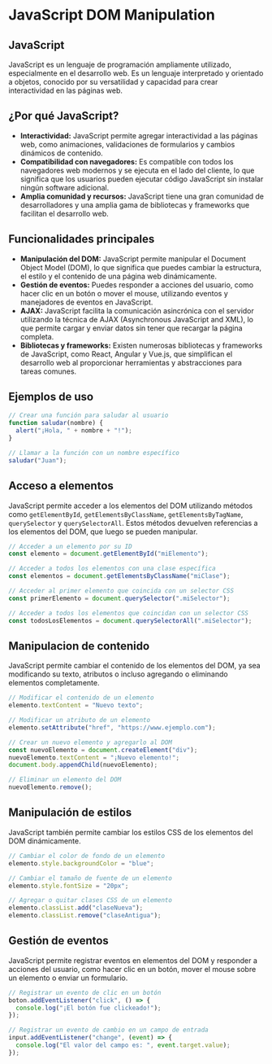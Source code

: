 # JavaScript DOM Manipulation

## JavaScript

JavaScript es un lenguaje de programación ampliamente utilizado, especialmente en el desarrollo web. Es un lenguaje interpretado y orientado a objetos, conocido por su versatilidad y capacidad para crear interactividad en las páginas web.

## ¿Por qué JavaScript?

- **Interactividad:** JavaScript permite agregar interactividad a las páginas web, como animaciones, validaciones de formularios y cambios dinámicos de contenido.
- **Compatibilidad con navegadores:** Es compatible con todos los navegadores web modernos y se ejecuta en el lado del cliente, lo que significa que los usuarios pueden ejecutar código JavaScript sin instalar ningún software adicional.
- **Amplia comunidad y recursos:** JavaScript tiene una gran comunidad de desarrolladores y una amplia gama de bibliotecas y frameworks que facilitan el desarrollo web.

## Funcionalidades principales

- **Manipulación del DOM:** JavaScript permite manipular el Document Object Model (DOM), lo que significa que puedes cambiar la estructura, el estilo y el contenido de una página web dinámicamente.
- **Gestión de eventos:** Puedes responder a acciones del usuario, como hacer clic en un botón o mover el mouse, utilizando eventos y manejadores de eventos en JavaScript.
- **AJAX:** JavaScript facilita la comunicación asincrónica con el servidor utilizando la técnica de AJAX (Asynchronous JavaScript and XML), lo que permite cargar y enviar datos sin tener que recargar la página completa.
- **Bibliotecas y frameworks:** Existen numerosas bibliotecas y frameworks de JavaScript, como React, Angular y Vue.js, que simplifican el desarrollo web al proporcionar herramientas y abstracciones para tareas comunes.

## Ejemplos de uso

```javascript
// Crear una función para saludar al usuario
function saludar(nombre) {
  alert("¡Hola, " + nombre + "!");
}

// Llamar a la función con un nombre específico
saludar("Juan");
```

## Acceso a elementos

JavaScript permite acceder a los elementos del DOM utilizando métodos como `getElementById`, `getElementsByClassName`, `getElementsByTagName`, `querySelector` y `querySelectorAll`. Estos métodos devuelven referencias a los elementos del DOM, que luego se pueden manipular.

```javascript
// Acceder a un elemento por su ID
const elemento = document.getElementById("miElemento");

// Acceder a todos los elementos con una clase específica
const elementos = document.getElementsByClassName("miClase");

// Acceder al primer elemento que coincida con un selector CSS
const primerElemento = document.querySelector(".miSelector");

// Acceder a todos los elementos que coincidan con un selector CSS
const todosLosElementos = document.querySelectorAll(".miSelector");
```

## Manipulacion de contenido

JavaScript permite cambiar el contenido de los elementos del DOM, ya sea modificando su texto, atributos o incluso agregando o eliminando elementos completamente.

```javascript
// Modificar el contenido de un elemento
elemento.textContent = "Nuevo texto";

// Modificar un atributo de un elemento
elemento.setAttribute("href", "https://www.ejemplo.com");

// Crear un nuevo elemento y agregarlo al DOM
const nuevoElemento = document.createElement("div");
nuevoElemento.textContent = "¡Nuevo elemento!";
document.body.appendChild(nuevoElemento);

// Eliminar un elemento del DOM
nuevoElemento.remove();
```

## Manipulación de estilos

JavaScript también permite cambiar los estilos CSS de los elementos del DOM dinámicamente.

```javascript
// Cambiar el color de fondo de un elemento
elemento.style.backgroundColor = "blue";

// Cambiar el tamaño de fuente de un elemento
elemento.style.fontSize = "20px";

// Agregar o quitar clases CSS de un elemento
elemento.classList.add("claseNueva");
elemento.classList.remove("claseAntigua");
```

## Gestión de eventos

JavaScript permite registrar eventos en elementos del DOM y responder a acciones del usuario, como hacer clic en un botón, mover el mouse sobre un elemento o enviar un formulario.

```javascript
// Registrar un evento de clic en un botón
boton.addEventListener("click", () => {
  console.log("¡El botón fue clickeado!");
});

// Registrar un evento de cambio en un campo de entrada
input.addEventListener("change", (event) => {
  console.log("El valor del campo es: ", event.target.value);
});
```
